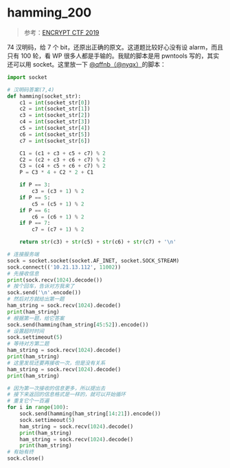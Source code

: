 # hamming_200

> 参考：[ENCRYPT CTF 2019](https://ctftime.org/task/7999)

74 汉明码，给 7 个 bit，还原出正确的原文。这道题比较好心没有设 alarm，而且只有 100 轮，看 WP 很多人都是手输的。我赋的脚本是用 pwntools 写的，其实还可以用 socket。这里放一下 [@qffnb（@nyqx）](https://nyqx.gitee.io/vuepress/)的脚本：

```python
import socket

# 汉明码答案(7,4)
def hamming(socket_str):
    c1 = int(socket_str[0])
    c2 = int(socket_str[1])
    c3 = int(socket_str[2])
    c4 = int(socket_str[3])
    c5 = int(socket_str[4])
    c6 = int(socket_str[5])
    c7 = int(socket_str[6])

    C1 = (c1 + c3 + c5 + c7) % 2
    C2 = (c2 + c3 + c6 + c7) % 2
    C3 = (c4 + c5 + c6 + c7) % 2
    P = C3 * 4 + C2 * 2 + C1

    if P == 3:
        c3 = (c3 + 1) % 2
    if P == 5:
        c5 = (c5 + 1) % 2
    if P == 6:
        c6 = (c6 + 1) % 2
    if P == 7:
        c7 = (c7 + 1) % 2

    return str(c3) + str(c5) + str(c6) + str(c7) + '\n'

# 连接服务端
sock = socket.socket(socket.AF_INET, socket.SOCK_STREAM)
sock.connect(('10.21.13.112', 11002))
# 先接收信息
print(sock.recv(1024).decode())
# 按个回车，告诉对方我来了
sock.send('\n'.encode())
# 然后对方就给出第一题
ham_string = sock.recv(1024).decode()
print(ham_string)
# 根据第一题，给它答案
sock.send(hamming(ham_string[45:52]).encode())
# 设置超时时间
sock.settimeout(5)
# 等待对方第二题
ham_string = sock.recv(1024).decode()
print(ham_string)
# 这里发现还要再接收一次，但是没有关系
ham_string = sock.recv(1024).decode()
print(ham_string)

# 因为第一次接收的信息更多，所以提出去
# 接下来返回的信息格式是一样的，就可以开始循环
# 重复它个一百遍
for i in range(100):
    sock.send(hamming(ham_string[14:21]).encode())
    sock.settimeout(5)
    ham_string = sock.recv(1024).decode()
    print(ham_string)
    ham_string = sock.recv(1024).decode()
    print(ham_string)
# 有始有终
sock.close()
```
